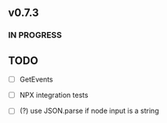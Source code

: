 ## v0.7.3

### IN PROGRESS

## TODO

- [ ] GetEvents
- [ ] NPX integration tests
- [ ] (?) use JSON.parse if node input is a string

